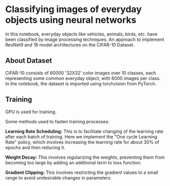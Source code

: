 # Classifying images of everyday objects using neural networks
In this notebook, everyday objects like vehicles, animals, birds, etc. have been classified by image processing techniques.
An approach to implement ResNet9 and 18 model architectures on the CIFAR-10 Dataset.   

## About Dataset
CIFAR-10 consists of 60000 '32X32' color images over 10 classes, each representing some common everyday object, with 6000 images per class.  
In the notebook, the dataset is imported using torchvision from PyTorch.

## Training     
GPU is used for training.  

Some methods used to fasten training processes:  
 
   __Learning Rate Scheduling:__ This is to facilitate changing of the learning rate after each batch of training. Here we implement the "One cycle Learning Rate"     policy, which involves increasing the learning rate for about 30% of epochs and then reducing it.
     
   __Weight Decay:__ This involves regularizing the weights, preventing them from becoming too large by adding an additional term to loss function.

   __Gradient Clipping:__ This involves restricting the gradient values to a small range to avoid undesirable changes in parameters.




